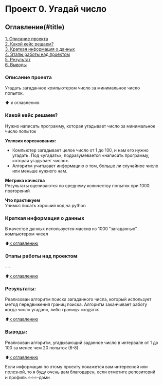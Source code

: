# Проект 0. Угадай число

## Оглавление(#title)
[1. Описание проекта](#desc)  
[2. Какой кейс решаем?](.README.md#Какой-кейс-решаем)  
[3. Краткая информация о данных](.README.md#Краткая-информация-о-данных)  
[4. Этапы работы над проектом](.README.md#Этапы-работы-над-проектом)  
[5. Результат](.README.md#Результат)    
[6. Выводы](.README.md#Выводы) 

### <a name="desc"></a> Описание проекта    
Угадать загаданное компьютером число за минимальное число попыток.

:arrow_up: <a name="title"></a> к оглавлению


### Какой кейс решаем?    
Нужно написать программу, которая угадывает число за минимальное число попыток

**Условия соревнования:**  
- Компьютер загадывает целое число от 1 до 100, и нам его нужно угадать. Под «угадать», подразумевается «написать программу, которая угадывает число».
- Алгоритм учитывает информацию о том, больше ли случайное число или меньше нужного нам.

**Метрика качества**     
Результаты оцениваются по среднему количеству попыток при 1000 повторений

**Что практикуем**     
Учимся писать хороший код на python


### Краткая информация о данных
В качестве данных используется массив из 1000 "загаданных" компьютером чисел
  
:arrow_up:[к оглавлению](#title)


### Этапы работы над проектом  
....

:arrow_up:[к оглавлению](#title)


### Результаты:  
Реализован алгоритм поиска загаданного числа, который использует метод передвижения границ поиска.
Алгоритм заканчивает работу когда число угадано, либо границы сходятся

:arrow_up:[к оглавлению](#title)


### Выводы:  
Реализован алгоритм, угадывающий заданное число в интервале от 1 до 100 за менее чем 20 попыток (6-8)

:arrow_up:[к оглавлению](#title)


Если информация по этому проекту покажется вам интересной или полезной, то я буду очень вам благодарен, если отметите репозиторий и профиль ⭐️⭐️⭐️-дами